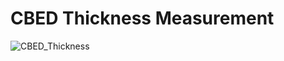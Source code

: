 # CBED Thickness Measurement
![CBED_Thickness](https://user-images.githubusercontent.com/72528278/193471883-a91f4b7a-89ae-4add-980a-c3aca3ca1d9c.png)
